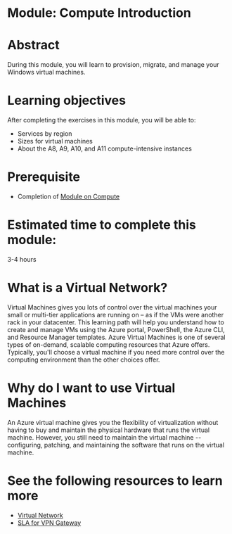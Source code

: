 # Module: Compute Introduction

# Abstract

During this module, you will learn to provision, migrate, and manage your Windows virtual machines.

# Learning objectives
After completing the exercises in this module, you will be able to:
* Services by region
* Sizes for virtual machines
* About the A8, A9, A10, and A11 compute-intensive instances

# Prerequisite 
* Completion of [Module on Compute](https://github.com/Azure/onboarding-guidance/blob/master/windows/Module%20II/L1-ComputeIntro.md)

# Estimated time to complete this module:
3-4 hours

# What is a Virtual Network?
Virtual Machines gives you lots of control over the virtual machines your small or multi-tier applications are running on – as if the VMs were another rack in your datacenter. This learning path will help you understand how to create and manage VMs using the Azure portal, PowerShell, the Azure CLI, and Resource Manager templates.
Azure Virtual Machines is one of several types of on-demand, scalable computing resources that Azure offers. Typically, you'll choose a virtual machine if you need more control over the computing environment than the other choices offer.

# Why do I want to use Virtual Machines
An Azure virtual machine gives you the flexibility of virtualization without having to buy and maintain the physical hardware that runs the virtual machine. However, you still need to maintain the virtual machine -- configuring, patching, and maintaining the software that runs on the virtual machine.

# See the following resources to learn more
* [Virtual Network](https://azure.microsoft.com/en-us/documentation/services/virtual-network/)
* [SLA for VPN Gateway](https://azure.microsoft.com/en-us/support/legal/sla/vpn-gateway/v1_0/)
